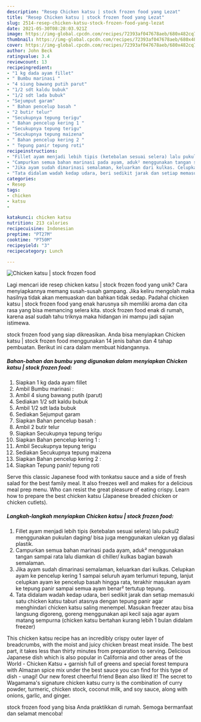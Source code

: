 ```yaml
---
description: "Resep Chicken katsu | stock frozen food yang Lezat"
title: "Resep Chicken katsu | stock frozen food yang Lezat"
slug: 2514-resep-chicken-katsu-stock-frozen-food-yang-lezat
date: 2021-05-30T08:28:03.921Z
image: https://img-global.cpcdn.com/recipes/72393af047678aeb/680x482cq70/chicken-katsu-stock-frozen-food-foto-resep-utama.jpg
thumbnail: https://img-global.cpcdn.com/recipes/72393af047678aeb/680x482cq70/chicken-katsu-stock-frozen-food-foto-resep-utama.jpg
cover: https://img-global.cpcdn.com/recipes/72393af047678aeb/680x482cq70/chicken-katsu-stock-frozen-food-foto-resep-utama.jpg
author: John Beck
ratingvalue: 3.4
reviewcount: 13
recipeingredient:
- "1 kg dada ayam fillet"
- " Bumbu marinasi "
- "4 siung bawang putih parut"
- "1/2 sdt kaldu bubuk"
- "1/2 sdt lada bubuk"
- "Sejumput garam"
- " Bahan pencelup basah "
- "2 butir telur"
- "Secukupnya tepung terigu"
- " Bahan pencelup kering 1 "
- "Secukupnya tepung terigu"
- "Secukupnya tepung maizena"
- " Bahan pencelup kering 2 "
- " Tepung panir tepung roti"
recipeinstructions:
- "Fillet ayam menjadi lebih tipis (ketebalan sesuai selera) lalu pukul2 menggunakan pukulan daging/ bisa juga menggunakan ulekan yg dialasi plastik."
- "Campurkan semua bahan marinasi pada ayam, aduk² menggunakan tangan sampai rata lalu diamkan di chiller/ kulkas bagian bawah semalaman."
- "Jika ayam sudah dimarinasi semalaman, keluarkan dari kulkas. Celupkan ayam ke pencelup kering 1 sampai seluruh ayam terlumuri tepung, lanjut celupkan ayam ke pencelup basah hingga rata, terakhir masukan ayam ke tepung panir sampai semua ayam benar² tertutup tepung."
- "Tata didalam wadah kedap udara, beri sedikit jarak dan setiap memasuki satu chicken katsu taburi atasnya dengan tepung panir agar menghindari chicken katsu saling menempel. Masukan freezer atau bisa langsung digoreng, goreng menggunakan api kecil saja agar ayam matang sempurna (chicken katsu bertahan kurang lebih 1 bulan didalam freezer)"
categories:
- Resep
tags:
- chicken
- katsu
- 

katakunci: chicken katsu  
nutrition: 213 calories
recipecuisine: Indonesian
preptime: "PT27M"
cooktime: "PT50M"
recipeyield: "3"
recipecategory: Lunch

---
```



![Chicken katsu | stock frozen food](https://img-global.cpcdn.com/recipes/72393af047678aeb/680x482cq70/chicken-katsu-stock-frozen-food-foto-resep-utama.jpg)

Lagi mencari ide resep chicken katsu | stock frozen food yang unik? Cara menyiapkannya memang susah-susah gampang. Jika keliru mengolah maka hasilnya tidak akan memuaskan dan bahkan tidak sedap. Padahal chicken katsu | stock frozen food yang enak harusnya sih memiliki aroma dan cita rasa yang bisa memancing selera kita.
 stock frozen food enak di rumah, karena asal sudah tahu triknya maka hidangan ini mampu jadi sajian istimewa.


 stock frozen food yang siap dikreasikan. Anda bisa menyiapkan Chicken katsu | stock frozen food menggunakan 14 jenis bahan dan 4 tahap pembuatan. Berikut ini cara dalam membuat hidangannya.

<!--inarticleads1-->

##### Bahan-bahan dan bumbu yang digunakan dalam menyiapkan Chicken katsu | stock frozen food:

1. Siapkan 1 kg dada ayam fillet
1. Ambil  Bumbu marinasi :
1. Ambil 4 siung bawang putih (parut)
1. Sediakan 1/2 sdt kaldu bubuk
1. Ambil 1/2 sdt lada bubuk
1. Sediakan Sejumput garam
1. Siapkan  Bahan pencelup basah :
1. Ambil 2 butir telur
1. Siapkan Secukupnya tepung terigu
1. Siapkan  Bahan pencelup kering 1 :
1. Ambil Secukupnya tepung terigu
1. Sediakan Secukupnya tepung maizena
1. Siapkan  Bahan pencelup kering 2 :
1. Siapkan  Tepung panir/ tepung roti


Serve this classic Japanese food with tonkatsu sauce and a side of fresh salad for the best family meal. It also freezes well and makes for a delicious meal prep menu. Who can resist the great pleasure of eating crispy. Learn how to prepare the best chicken katsu (Japanese breaded chicken or chicken cutlets). 

<!--inarticleads2-->

##### Langkah-langkah menyiapkan Chicken katsu | stock frozen food:

1. Fillet ayam menjadi lebih tipis (ketebalan sesuai selera) lalu pukul2 menggunakan pukulan daging/ bisa juga menggunakan ulekan yg dialasi plastik.
1. Campurkan semua bahan marinasi pada ayam, aduk² menggunakan tangan sampai rata lalu diamkan di chiller/ kulkas bagian bawah semalaman.
1. Jika ayam sudah dimarinasi semalaman, keluarkan dari kulkas. Celupkan ayam ke pencelup kering 1 sampai seluruh ayam terlumuri tepung, lanjut celupkan ayam ke pencelup basah hingga rata, terakhir masukan ayam ke tepung panir sampai semua ayam benar² tertutup tepung.
1. Tata didalam wadah kedap udara, beri sedikit jarak dan setiap memasuki satu chicken katsu taburi atasnya dengan tepung panir agar menghindari chicken katsu saling menempel. Masukan freezer atau bisa langsung digoreng, goreng menggunakan api kecil saja agar ayam matang sempurna (chicken katsu bertahan kurang lebih 1 bulan didalam freezer)


This chicken katsu recipe has an incredibly crispy outer layer of breadcrumbs, with the moist and juicy chicken breast meat inside. The best part, it takes less than thirty minutes from preparation to serving. Delicious Japanese dish which is also popular in California and other areas of the World - Chicken Katsu + garnish full of greens and special forest tempura with Almazan spice mix under the best sauce you can find for this type of dish - unagi! Our new forest cheerful friend Bean also liked it! The secret to Wagamama&#39;s signature chicken katsu curry is the combination of curry powder, turmeric, chicken stock, coconut milk, and soy sauce, along with onions, garlic, and ginger. 

 stock frozen food yang bisa Anda praktikkan di rumah. Semoga bermanfaat dan selamat mencoba!
